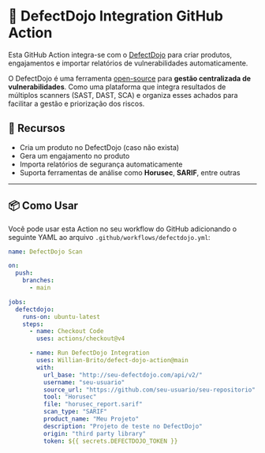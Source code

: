 # 🚀 DefectDojo Integration GitHub Action

Esta GitHub Action integra-se com o [DefectDojo](https://www.defectdojo.org/) para criar produtos, engajamentos e importar relatórios de vulnerabilidades automaticamente.

O DefectDojo é uma ferramenta [open-source](https://github.com/DefectDojo/django-DefectDojo) para **gestão centralizada de vulnerabilidades**. Como uma plataforma que integra resultados de múltiplos scanners (SAST, DAST, SCA) e organiza esses achados para facilitar a gestão e priorização dos riscos.

## 📌 **Recursos**
- Cria um produto no DefectDojo (caso não exista)
- Gera um engajamento no produto
- Importa relatórios de segurança automaticamente
- Suporta ferramentas de análise como **Horusec**, **SARIF**, entre outras

---

## 📦 **Como Usar**
Você pode usar esta Action no seu workflow do GitHub adicionando o seguinte YAML ao arquivo `.github/workflows/defectdojo.yml`:

```yaml
name: DefectDojo Scan

on:
  push:
    branches:
      - main

jobs:
  defectdojo:
    runs-on: ubuntu-latest
    steps:
      - name: Checkout Code
        uses: actions/checkout@v4

      - name: Run DefectDojo Integration
        uses: Willian-Brito/defect-dojo-action@main
        with:
          url_base: "http://seu-defectdojo.com/api/v2/"
          username: "seu-usuario"
          source_url: "https://github.com/seu-usuario/seu-repositorio"
          tool: "Horusec"
          file: "horusec_report.sarif"
          scan_type: "SARIF"
          product_name: "Meu Projeto"
          description: "Projeto de teste no DefectDojo"
          origin: "third party library"
          token: ${{ secrets.DEFECTDOJO_TOKEN }}
